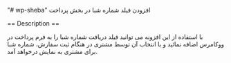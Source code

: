 "# wp-sheba" 
افزودن فیلد شماره شبا در بخش پرداخت

== Description ==

با استفاده از این افزونه می توانید فیلد دریافت شماره شبا را به فرم پرداخت در ووکامرس اضافه نمائید و با انتخاب آن توسط مشتری در هنگام ثبت سفارش، شماره شبا برای مشتری به نمایش درخواهد آمد.
